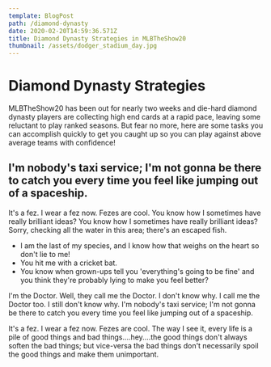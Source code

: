 ```yaml
---
template: BlogPost
path: /diamond-dynasty
date: 2020-02-20T14:59:36.571Z
title: Diamond Dynasty Strategies in MLBTheShow20
thumbnail: /assets/dodger_stadium_day.jpg
---
```

# Diamond Dynasty Strategies

MLBTheShow20 has been out for nearly two weeks and die-hard diamond dynasty players are collecting high end cards at a rapid pace, leaving some reluctant to play ranked seasons. But fear no more, here are some tasks you can accomplish quickly to get you caught up so you can play against above average teams with confidence!

## I'm nobody's taxi service; I'm not gonna be there to catch you every time you feel like jumping out of a spaceship.

It's a fez. I wear a fez now. Fezes are cool. You know how I sometimes have really brilliant ideas? You know how I sometimes have really brilliant ideas? Sorry, checking all the water in this area; there's an escaped fish.

* I am the last of my species, and I know how that weighs on the heart so don't lie to me!
* You hit me with a cricket bat.
* You know when grown-ups tell you 'everything's going to be fine' and you think they're probably lying to make you feel better?

I'm the Doctor. Well, they call me the Doctor. I don't know why. I call me the Doctor too. I still don't know why. I'm nobody's taxi service; I'm not gonna be there to catch you every time you feel like jumping out of a spaceship.

It's a fez. I wear a fez now. Fezes are cool. The way I see it, every life is a pile of good things and bad things.…hey.…the good things don't always soften the bad things; but vice-versa the bad things don't necessarily spoil the good things and make them unimportant.
